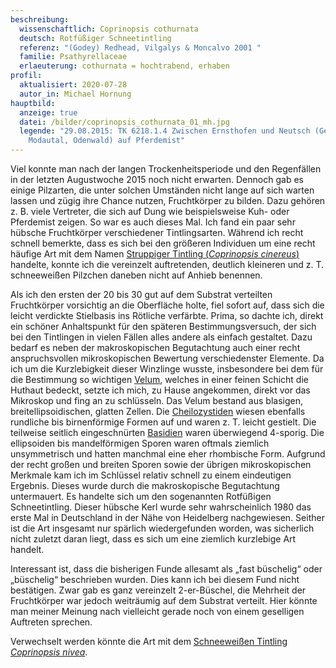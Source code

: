 ```yaml
---
beschreibung:
  wissenschaftlich: Coprinopsis cothurnata
  deutsch: Rotfüßiger Schneetintling
  referenz: "(Godey) Redhead, Vilgalys & Moncalvo 2001 "
  familie: Psathyrellaceae
  erlaeuterung: cothurnata = hochtrabend, erhaben
profil:
  aktualisiert: 2020-07-28
  autor_in: Michael Hornung
hauptbild:
  anzeige: true
  datei: /bilder/coprinopsis_cothurnata_01_mh.jpg
  legende: "29.08.2015: TK 6218.1.4 Zwischen Ernsthofen und Neutsch (Gemeinde
    Modautal, Odenwald) auf Pferdemist"
---
```

Viel konnte man nach der langen Trockenheitsperiode und den Regenfällen in der letzten Augustwoche 2015 noch nicht erwarten. Dennoch gab es einige Pilzarten, die unter solchen Umständen nicht lange auf sich warten lassen und zügig ihre Chance nutzen, Fruchtkörper zu bilden. Dazu gehören z. B. viele Vertreter, die sich auf Dung wie beispielsweise Kuh- oder Pferdemist zeigen. So war es auch dieses Mal. Ich fand ein paar sehr hübsche Fruchtkörper verschiedener Tintlingsarten. Während ich recht schnell bemerkte, dass es sich bei den größeren Individuen um eine recht häufige Art mit dem Namen [Struppiger Tintling (*Coprinopsis cinereus*)](/pilze/coprinopsis-cinerea-struppiger-tintling) handelte, konnte ich die vereinzelt auftretenden, deutlich kleineren und z. T. schneeweißen Pilzchen daneben nicht auf Anhieb benennen.

Als ich den ersten der 20 bis 30 gut auf dem Substrat verteilten Fruchtkörper vorsichtig an die Oberfläche holte, fiel sofort auf, dass sich die leicht verdickte Stielbasis ins Rötliche verfärbte. Prima, so dachte ich, direkt ein schöner Anhaltspunkt für den späteren Bestimmungsversuch, der sich bei den Tintlingen in vielen Fällen alles andere als einfach gestaltet. Dazu bedarf es neben der makroskopischen Begutachtung auch einer recht anspruchsvollen mikroskopischen Bewertung verschiedenster Elemente. Da ich um die Kurzlebigkeit dieser Winzlinge wusste, insbesondere bei dem für die Bestimmung so wichtigen [Velum](Velum "Glossar"), welches in einer feinen Schicht die Huthaut bedeckt, setzte ich mich, zu Hause angekommen, direkt vor das Mikroskop und fing an zu schlüsseln. Das Velum bestand aus blasigen, breitellipsoidischen, glatten Zellen. Die [Cheilozystiden](Cheilozystiden "Glossar") wiesen ebenfalls rundliche bis birnenförmige Formen auf und waren z. T. leicht gestielt. Die teilweise seitlich eingeschnürten [Basidien](Basidien "Glossar") waren überwiegend 4-sporig. Die ellipsoiden bis mandelförmigen Sporen waren oftmals ziemlich unsymmetrisch und hatten manchmal eine eher rhombische Form. Aufgrund der recht großen und breiten Sporen sowie der übrigen mikroskopischen Merkmale kam ich im Schlüssel relativ schnell zu einem eindeutigen Ergebnis. Dieses wurde durch die makroskopische Begutachtung untermauert. Es handelte sich um den sogenannten Rotfüßigen Schneetintling. Dieser hübsche Kerl wurde sehr wahrscheinlich 1980 das erste Mal in Deutschland in der Nähe von Heidelberg nachgewiesen. Seither ist die Art insgesamt nur spärlich wiedergefunden worden, was sicherlich nicht zuletzt daran liegt, dass es sich um eine ziemlich kurzlebige Art handelt.

Interessant ist, dass die bisherigen Funde allesamt als „fast büschelig“ oder „büschelig“ beschrieben wurden. Dies kann ich bei diesem Fund nicht bestätigen. Zwar gab es ganz vereinzelt 2-er-Büschel, die Mehrheit der Fruchtkörper war jedoch weiträumig auf dem Substrat verteilt. Hier könnte man meiner Meinung nach vielleicht gerade noch von einem geselligen Auftreten sprechen.

Verwechselt werden könnte die Art mit dem [Schneeweißen Tintling *Coprinopsis nivea*](/pilze/coprinopsis-nivea-schneeweißer-tintling).